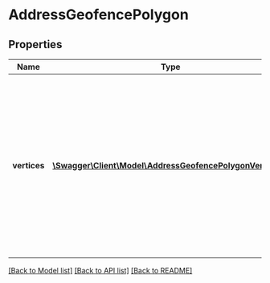 # AddressGeofencePolygon

## Properties
Name | Type | Description | Notes
------------ | ------------- | ------------- | -------------
**vertices** | [**\Swagger\Client\Model\AddressGeofencePolygonVertices[]**](AddressGeofencePolygonVertices.md) | The vertices of the polygon geofence. These geofence vertices describe the perimeter of the polygon, and must consist of at least 3 vertices and less than 40. | [optional] 

[[Back to Model list]](../README.md#documentation-for-models) [[Back to API list]](../README.md#documentation-for-api-endpoints) [[Back to README]](../README.md)


